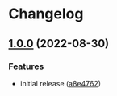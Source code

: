 # Changelog

## [1.0.0](https://github.com/chingor13/dotnet-spanner-nhibernate/compare/Google.Cloud.Spanner.NHibernate-1.0.0-beta01...Google.Cloud.Spanner.NHibernate-1.0.0) (2022-08-30)


### Features

* initial release ([a8e4762](https://github.com/chingor13/dotnet-spanner-nhibernate/commit/a8e4762a49489f9916320248b94f085c79ad81af))
